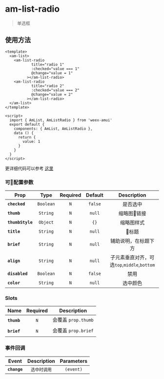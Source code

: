# am-list-radio

> 单选框


## 使用方法 

```vue
<template>
  <am-list>
    <am-list-radio
            title="radio 1"
            :checked="value === 1"
            @change="value = 1"
          ></am-list-radio>
    <am-list-radio
            title="radio 2"
            :checked="value === 2"
            @change="value = 2"
          ></am-list-radio> 
  </am-list>
</template>

<script>
  import { AmList, AmListRadio } from 'weex-amui'
  export default {
    components: { AmList, AmListRadio },
    data () {
      return {
        value: 1
      }
    }
  }
</script>

```
更详细代码可以参考 [这里](https://github.com/HMingHe/weex-amui/blob/master/example/list-radio/index.vue)

### 可配置参数
| Prop	 | Type | Required | Default | Description |
| ---- |:----:|:---:|:-------:|:----------:|
| **`checked`** | `Boolean` | `N` | `false` | 是否选中 |
| **`thumb`** | `String` | `N` | `null` | 缩略图链接 |
| **`thumbStyle`** | `Object` | `N` | `{}` | 缩略图样式 |
| **`title`** | `String` | `N` | `null` | 标题 |
| **`brief`** | `String` | `N` | `null` | 辅助说明，在标题下方 |
| **`align`** | `String` | `N` | `null` | 子元素垂直对齐，可选`top`,`middle`,`bottom`	 |
| **`disabled`** | `Boolean` | `N` | `false` | 禁用 |
| **`color`** | `String` | `N` | `null` | 选中颜色 |



### Slots
| Name | Required | Description |
| ---- |:---:|:----------:|
| **`thumb`** | `N` | 会覆盖 `prop.thumb` |
| **`brief`** | `N` | 会覆盖 `prop.brief` |

### 事件回调
| Event	 | Description | Parameters |
| ---- |:----------:|:----:|
| **`change`** | `选中时调用` | `(event)` |